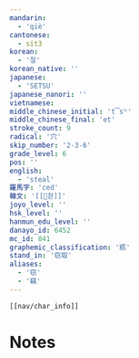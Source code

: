 ```yaml
---
mandarin:
  - 'qiè'
cantonese:
  - sit3
korean:
  - '절'
korean_native: ''
japanese:
  - 'SETSU'
japanese_nanori: ''
vietnamese:
middle_chinese_initial: 't͡sʰ'
middle_chinese_final: 'et'
stroke_count: 9
radical: '穴'
skip_number: '2-3-6'
grade_level: 6
pos: ''
english:
  - 'steal'
羅馬字: 'ced'
韓文: '[[첟]]'
joyo_level: ''
hsk_level: ''
hanmun_edu_level: ''
danayo_id: 6452
mc_id: 841
graphemic_classification: '粝'
stand_in: '窃取'
aliases:
  - '窃'
  - '竊'
---
```

```meta-bind-embed
[[nav/char_info]]
```

# Notes
